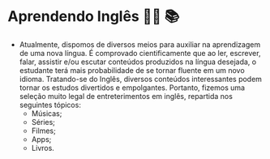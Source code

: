 # Aprendendo Inglês :guardsman: :books: 

- Atualmente, dispomos de diversos meios para auxiliar na aprendizagem de uma nova língua.  É comprovado cientificamente que ao ler, escrever, falar, assistir e/ou escutar conteúdos produzidos na língua desejada, o estudante terá mais probabilidade de se tornar fluente em um novo idioma. Tratando-se do Inglês, diversos conteúdos interessantes podem tornar os estudos divertidos e empolgantes. Portanto, fizemos uma seleção muito legal de entreterimentos em inglês, repartida nos seguintes tópicos:
  - Músicas;
  - Séries;
  - Filmes;
  - Apps;
  - Livros.   